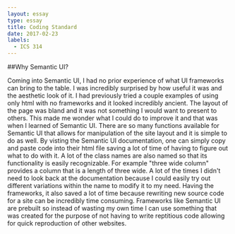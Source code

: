 ```yaml
---
layout: essay
type: essay
title: Coding Standard
date: 2017-02-23
labels:
  - ICS 314
---
```


##Why Semantic UI?

  Coming into Semantic UI, I had no prior experience of what UI frameworks can bring to the table. I was incredibly surprised by how useful
it was and the aesthetic look of it. I had previously tried a couple examples of using only html with no frameworks and it looked incredibly
ancient. The layout of the page was bland and it was not something I would want to present to others. This made me wonder what I could do
to improve it and that was when I learned of Semantic UI. There are so many functions available for Semantic UI that allows for 
manipulation of the site layout and it is simple to do as well. By visting the Semantic UI documentation, one can simply copy and paste
code into their html file saving a lot of time of having to figure out what to do with it. A lot of the class names are also named so that
its functionality is easily recognizable. For example "three wide column" provides a column that is a length of three wide. A lot of the 
times I didn't need to look back at the documentation because I could easily try out different variations within the name to modify it to
my need. Having the frameworks, it also saved a lot of time because rewriting new source code for a site can be incredibly time consuming.
Frameworks like Semantic UI are prebuilt so instead of wasting my own time I can use something that was created for the purpose of not having
to write reptitious code allowing for quick reproduction of other websites.

